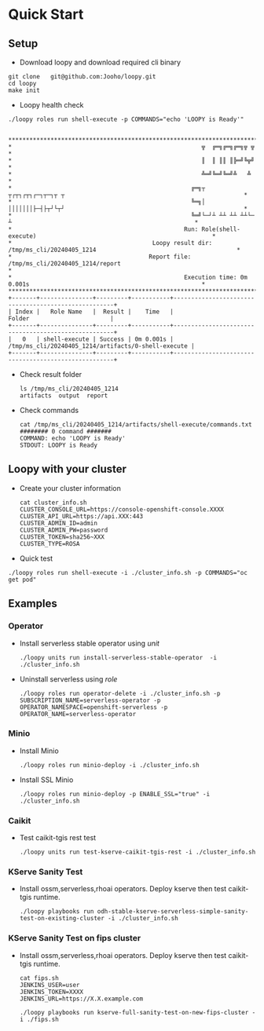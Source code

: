 # Quick Start

## Setup
- Download loopy and download required cli binary
~~~
git clone   git@github.com:Jooho/loopy.git
cd loopy
make init
~~~

- Loopy health check
~~~
./loopy roles run shell-execute -p COMMANDS="echo 'LOOPY is Ready'"


*****************************************************************************************************************************
*                                                      ╦  ╔═╗╔═╗╔═╗╦ ╦                                                      *
*                                                      ║  ║ ║║ ║╠═╝╚╦╝                                                      *
*                                                      ╩═╝╚═╝╚═╝╩   ╩                                                       *
*                                                   ╔═╗┬ ┬┌┬┐┌┬┐┌─┐┬─┐┬ ┬                                                   *
*                                                   ╚═╗│ │││││││├─┤├┬┘└┬┘                                                   *
*                                                   ╚═╝└─┘┴ ┴┴ ┴┴ ┴┴└─ ┴                                                    *
*                                                 Run: Role(shell-execute)                                                  *
*                                        Loopy result dir: /tmp/ms_cli/20240405_1214                                        *
*                                       Report file: /tmp/ms_cli/20240405_1214/report                                       *
*                                                 Execution time: 0m 0.001s                                                 *
*****************************************************************************************************************************
+-------+---------------+---------+-----------+-----------------------------------------------------+
| Index |   Role Name   |  Result |    Time   |                        Folder                       |
+-------+---------------+---------+-----------+-----------------------------------------------------+
|   0   | shell-execute | Success | 0m 0.001s | /tmp/ms_cli/20240405_1214/artifacts/0-shell-execute |
+-------+---------------+---------+-----------+-----------------------------------------------------+
~~~

- Check result folder
  ~~~
  ls /tmp/ms_cli/20240405_1214 
  artifacts  output  report
  ~~~

- Check commands
  ~~~
  cat /tmp/ms_cli/20240405_1214/artifacts/shell-execute/commands.txt 
  ######## 0 command #######
  COMMAND: echo 'LOOPY is Ready'
  STDOUT: LOOPY is Ready
  ~~~

## Loopy with your cluster

- Create your cluster information
  ~~~
  cat cluster_info.sh
  CLUSTER_CONSOLE_URL=https://console-openshift-console.XXXX
  CLUSTER_API_URL=https://api.XXX:443
  CLUSTER_ADMIN_ID=admin
  CLUSTER_ADMIN_PW=password
  CLUSTER_TOKEN=sha256~XXX
  CLUSTER_TYPE=ROSA
  ~~~

- Quick test
~~~
./loopy roles run shell-execute -i ./cluster_info.sh -p COMMANDS="oc get pod" 
~~~


## Examples

### Operator

- Install serverless stable operator using *unit*
  ~~~
  ./loopy units run install-serverless-stable-operator  -i ./cluster_info.sh 
  ~~~

- Uninstall serverless using *role*
  ~~~
  ./loopy roles run operator-delete -i ./cluster_info.sh -p SUBSCRIPTION_NAME=serverless-operator -p OPERATOR_NAMESPACE=openshift-serverless -p OPERATOR_NAME=serverless-operator
  ~~~


### Minio
- Install Minio
  ~~~
  ./loopy roles run minio-deploy -i ./cluster_info.sh 
  ~~~

- Install SSL Minio
  ~~~
  ./loopy roles run minio-deploy -p ENABLE_SSL="true" -i ./cluster_info.sh 
  ~~~

  
### Caikit
- Test caikit-tgis rest test
  ~~~
  ./loopy units run test-kserve-caikit-tgis-rest -i ./cluster_info.sh 
  ~~~


### KServe Sanity Test
- Install ossm,serverless,rhoai operators. Deploy kserve then test caikit-tgis runtime.
  ~~~
  ./loopy playbooks run odh-stable-kserve-serverless-simple-sanity-test-on-existing-cluster -i ./cluster_info.sh 
  ~~~ 

### KServe Sanity Test on fips cluster
- Install ossm,serverless,rhoai operators. Deploy kserve then test caikit-tgis runtime.
  ~~~
  cat fips.sh
  JENKINS_USER=user
  JENKINS_TOKEN=XXXX
  JENKINS_URL=https://X.X.example.com

  ./loopy playbooks run kserve-full-sanity-test-on-new-fips-cluster -i ./fips.sh
  ~~~ 
